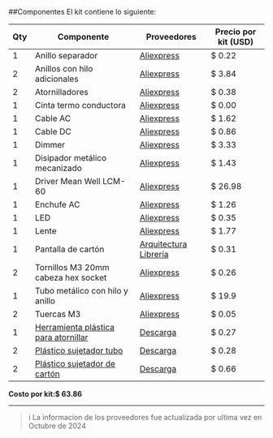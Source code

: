 ##Componentes
El kit contiene lo siguiente:

|Qty| Componente|Proveedores|Precio por kit (USD)|
|---|---|---|---|
1| Anillo separador |[Aliexpress](https://www.aliexpress.com/item/1005006239272362.html)|$ 0.22
2| Anillos con hilo adicionales |[Aliexpress](https://www.aliexpress.com/item/4001078802492.html)|$ 3.84
2| Atornilladores |[Aliexpress](https://www.aliexpress.com/item/1005005020176036.html)|$ 0.38
1| Cinta termo conductora |[Aliexpress](https://www.aliexpress.com/item/4000233593859.html)|$ 0.00
1| Cable AC|[Aliexpress](https://www.aliexpress.com/item/1005007451533230.html)|$ 1.62
1| Cable DC |[Aliexpress](https://www.aliexpress.com/item/1005006610531349.html)|$ 0.86
1| Dimmer |[Aliexpress](https://www.aliexpress.com/item/1005006590327198.html)|$ 3.33
1| Disipador metálico mecanizado |[Aliexpress](https://www.aliexpress.com/item/1005004060288593.html)|$ 1.43
1| Driver Mean Well LCM-60 |[Aliexpress](https://www.aliexpress.com/item/1005006010661416.html)|$ 26.98
1| Enchufe AC|[Aliexpress](https://www.aliexpress.com/item/1005006063247022.html)|$ 1.26|
1| LED |[Aliexpress](https://www.aliexpress.com/item/1005007551981301.html)|$ 0.35
1| Lente |[Aliexpress](https://www.aliexpress.com/item/1005007025619408.html)|$ 1.77
1| Pantalla de cartón |[Arquitectura Librería](https://www.arlib.cl/product/carton-pluma-negro-5mm-80x120cm)|$ 0.31
2| Tornillos M3 20mm cabeza hex socket |[Aliexpress](https://www.aliexpress.com/item/4000026671295.html)|$ 0.26
1| Tubo metálico con hilo y anillo |[Aliexpress](https://www.aliexpress.com/item/4001078802492.html)|$ 19.9
2| Tuercas M3 |[Aliexpress](https://www.aliexpress.com/item/1005003111431468.html)|$ 0.05
1| [Herramienta plástica para atornillar](Tubo_impresion.md)|[Descarga](Tubo_impresion.md)|$ 0.27
2| [Plástico sujetador tubo](TubeHolder.md) |[Descarga](TubeHolder.md) |$ 0.28
2| [Plástico sujetador de cartón](Sujeta_Carton.md) |[Descarga](Sujeta_Carton.md)|$ 0.66



**Costo por kit:$ 63.86**

---

>i La informacion de los proveedores fue actualizada por ultima vez en Octubre de 2024

